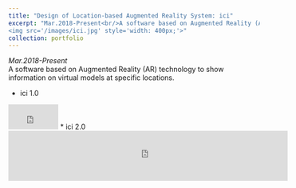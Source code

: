 ```yaml
---
title: "Design of Location-based Augmented Reality System: ici"
excerpt: "Mar.2018-Present<br/>A software based on Augmented Reality (AR) technology to show information on virtual models at specific locations. <br/>
<img src='/images/ici.jpg' style='width: 400px;'>"
collection: portfolio
---
```

*Mar.2018-Present* <br/>
A software based on Augmented Reality (AR) technology to show information on virtual models at specific locations. 
* ici 1.0
<iframe width="100" height="50" src="https://www.youtube.com/embed/PuqF4zWDouc?rel=0&amp;showinfo=0" frameborder="0" allow="accelerometer; autoplay; encrypted-media; gyroscope; picture-in-picture" allowfullscreen></iframe>
* ici 2.0
<iframe src="https://www.youtube.com/embed/PuqF4zWDouc?rel=0&amp;showinfo=0" frameborder="0" allow="accelerometer; autoplay; encrypted-media; gyroscope; picture-in-picture" style='width: 560px;height:100px' allowfullscreen></iframe>
